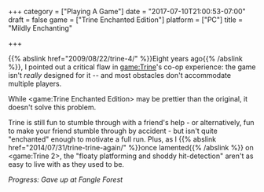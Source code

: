 +++
category = ["Playing A Game"]
date = "2017-07-10T21:00:53-07:00"
draft = false
game = ["Trine Enchanted Edition"]
platform = ["PC"]
title = "Mildly Enchanting"

+++

{{% abslink href="2009/08/22/trine-4/" %}}Eight years ago{{% /abslink %}}, I pointed out a critical flaw in <game:Trine>'s co-op experience: the game isn't <i>really</i> designed for it -- and most obstacles don't accommodate multiple players.

While <game:Trine Enchanted Edition> may be prettier than the original, it doesn't solve this problem.

Trine is still fun to stumble through with a friend's help - or alternatively, fun to make your friend stumble through by accident - but isn't quite "enchanted" enough to motivate a full run.  Plus, as I {{% abslink href="2014/07/31/trine-trine-again/" %}}once lamented{{% /abslink %}} on <game:Trine 2>, the "floaty platforming and shoddy hit-detection" aren't as easy to live with as they used to be.

<i>Progress: Gave up at Fangle Forest</i>
